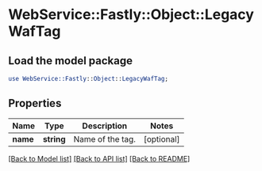 # WebService::Fastly::Object::LegacyWafTag

## Load the model package
```perl
use WebService::Fastly::Object::LegacyWafTag;
```

## Properties
Name | Type | Description | Notes
------------ | ------------- | ------------- | -------------
**name** | **string** | Name of the tag. | [optional] 

[[Back to Model list]](../README.md#documentation-for-models) [[Back to API list]](../README.md#documentation-for-api-endpoints) [[Back to README]](../README.md)


